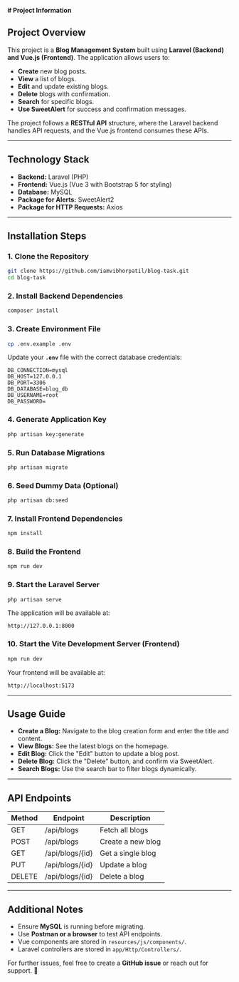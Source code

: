**# Project Information**

## **Project Overview**
This project is a **Blog Management System** built using **Laravel (Backend) and Vue.js (Frontend)**. The application allows users to:
- **Create** new blog posts.
- **View** a list of blogs.
- **Edit** and update existing blogs.
- **Delete** blogs with confirmation.
- **Search** for specific blogs.
- **Use SweetAlert** for success and confirmation messages.

The project follows a **RESTful API** structure, where the Laravel backend handles API requests, and the Vue.js frontend consumes these APIs.

---

## **Technology Stack**
- **Backend:** Laravel (PHP)
- **Frontend:** Vue.js (Vue 3 with Bootstrap 5 for styling)
- **Database:** MySQL
- **Package for Alerts:** SweetAlert2
- **Package for HTTP Requests:** Axios

---

## **Installation Steps**

### **1. Clone the Repository**
```sh
git clone https://github.com/iamvibhorpatil/blog-task.git
cd blog-task
```

### **2. Install Backend Dependencies**
```sh
composer install
```

### **3. Create Environment File**
```sh
cp .env.example .env
```

Update your **`.env`** file with the correct database credentials:
```
DB_CONNECTION=mysql
DB_HOST=127.0.0.1
DB_PORT=3306
DB_DATABASE=blog_db
DB_USERNAME=root
DB_PASSWORD=
```

### **4. Generate Application Key**
```sh
php artisan key:generate
```

### **5. Run Database Migrations**
```sh
php artisan migrate
```

### **6. Seed Dummy Data (Optional)**
```sh
php artisan db:seed
```

### **7. Install Frontend Dependencies**
```sh
npm install
```

### **8. Build the Frontend**
```sh
npm run dev
```

### **9. Start the Laravel Server**
```sh
php artisan serve
```
The application will be available at:
```
http://127.0.0.1:8000
```

### **10. Start the Vite Development Server (Frontend)**
```sh
npm run dev
```
Your frontend will be available at:
```
http://localhost:5173
```

---

## **Usage Guide**
- **Create a Blog:** Navigate to the blog creation form and enter the title and content.
- **View Blogs:** See the latest blogs on the homepage.
- **Edit Blog:** Click the "Edit" button to update a blog post.
- **Delete Blog:** Click the "Delete" button, and confirm via SweetAlert.
- **Search Blogs:** Use the search bar to filter blogs dynamically.

---

## **API Endpoints**
| Method | Endpoint        | Description           |
|--------|---------------|-----------------------|
| GET    | /api/blogs    | Fetch all blogs      |
| POST   | /api/blogs    | Create a new blog    |
| GET    | /api/blogs/{id} | Get a single blog  |
| PUT    | /api/blogs/{id} | Update a blog       |
| DELETE | /api/blogs/{id} | Delete a blog      |

---

## **Additional Notes**
- Ensure **MySQL** is running before migrating.
- Use **Postman or a browser** to test API endpoints.
- Vue components are stored in `resources/js/components/`.
- Laravel controllers are stored in `app/Http/Controllers/`.

For further issues, feel free to create a **GitHub issue** or reach out for support. 🚀

